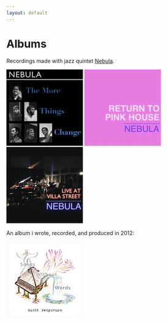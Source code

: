 ```yaml
---
layout: default
---
```


# Albums

Recordings made with jazz quintet [Nebula](https://www.nebulajazz.com).

[![Nebula: The More Things Change](assets/img/nebulathemorethingschange.jpg)](https://store.cdbaby.com/cd/nebula53)
[![Nebula: Return to Pink House (Live)](assets/img/nebulareturntopinkhouse.jpg)](https://store.cdbaby.com/cd/nebula52)
[![Nebula: Live at Villa St](assets/img/nebulaliveatvillast.jpg)](https://store.cdbaby.com/cd/nebula5)

An album i wrote, recorded, and produced in 2012:

[![Scott Jespersen: Songs Without Words](assets/img/sjsongswithoutwords.jpg)](https://store.cdbaby.com/cd/scottjespersen)
